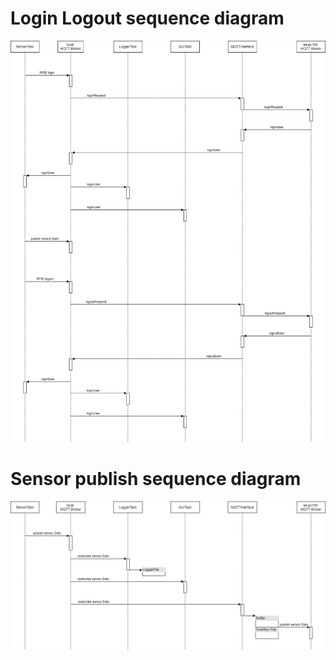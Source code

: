 # Login Logout sequence diagram
![GitHub Logo](/images/loginlogout.png)
# Sensor publish sequence diagram
![GitHub Logo](/images/SensorLoop.png)
